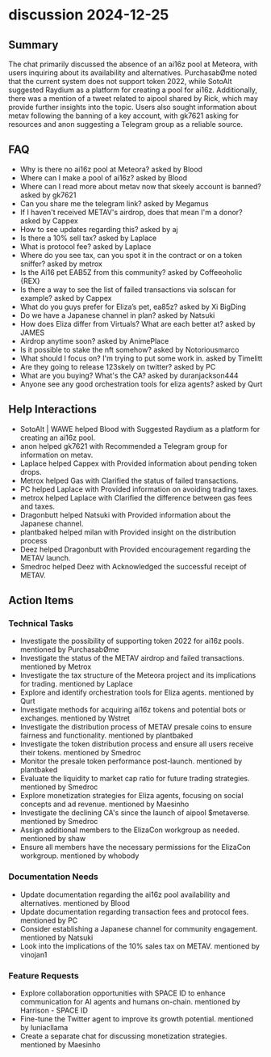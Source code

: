 # discussion 2024-12-25

## Summary
The chat primarily discussed the absence of an ai16z pool at Meteora, with users inquiring about its availability and alternatives. PurchasabØme noted that the current system does not support token 2022, while SotoAlt suggested Raydium as a platform for creating a pool for ai16z. Additionally, there was a mention of a tweet related to aipool shared by Rick, which may provide further insights into the topic. Users also sought information about metav following the banning of a key account, with gk7621 asking for resources and anon suggesting a Telegram group as a reliable source.

## FAQ
- Why is there no ai16z pool at Meteora? asked by Blood
- Where can I make a pool of ai16z? asked by Blood
- Where can I read more about metav now that skeely account is banned? asked by gk7621
- Can you share me the telegram link? asked by Megamus
- If I haven't received METAV's airdrop, does that mean I'm a donor? asked by Cappex
- How to see updates regarding this? asked by aj
- Is there a 10% sell tax? asked by Laplace
- What is protocol fee? asked by Laplace
- Where do you see tax, can you spot it in the contract or on a token sniffer? asked by metrox
- Is the Ai16 pet EAB5Z from this community? asked by Coffeeoholic {REX}
- Is there a way to see the list of failed transactions via solscan for example? asked by Cappex
- What do you guys prefer for Eliza’s pet, ea85z? asked by Xi BigDing
- Do we have a Japanese channel in plan? asked by Natsuki
- How does Eliza differ from Virtuals? What are each better at? asked by JAMES
- Airdrop anytime soon? asked by AnimePlace
- Is it possible to stake the nft somehow? asked by Notoriousmarco
- What should I focus on? I'm trying to put some work in. asked by Timelitt
- Are they going to release 123skely on twitter? asked by PC
- What are you buying? What's the CA? asked by duranjackson444
- Anyone see any good orchestration tools for eliza agents? asked by Qurt

## Help Interactions
- SotoAlt | WAWE helped Blood with Suggested Raydium as a platform for creating an ai16z pool.
- anon helped gk7621 with Recommended a Telegram group for information on metav.
- Laplace helped Cappex with Provided information about pending token drops.
- Metrox helped Gas with Clarified the status of failed transactions.
- PC helped Laplace with Provided information on avoiding trading taxes.
- metrox helped Laplace with Clarified the difference between gas fees and taxes.
- Dragonbutt helped Natsuki with Provided information about the Japanese channel.
- plantbaked helped milan with Provided insight on the distribution process
- Deez helped Dragonbutt with Provided encouragement regarding the METAV launch.
- Smedroc helped Deez with Acknowledged the successful receipt of METAV.

## Action Items

### Technical Tasks
- Investigate the possibility of supporting token 2022 for ai16z pools. mentioned by PurchasabØme
- Investigate the status of the METAV airdrop and failed transactions. mentioned by Metrox
- Investigate the tax structure of the Meteora project and its implications for trading. mentioned by Laplace
- Explore and identify orchestration tools for Eliza agents. mentioned by Qurt
- Investigate methods for acquiring ai16z tokens and potential bots or exchanges. mentioned by Wstret
- Investigate the distribution process of METAV presale coins to ensure fairness and functionality. mentioned by plantbaked
- Investigate the token distribution process and ensure all users receive their tokens. mentioned by Smedroc
- Monitor the presale token performance post-launch. mentioned by plantbaked
- Evaluate the liquidity to market cap ratio for future trading strategies. mentioned by Smedroc
- Explore monetization strategies for Eliza agents, focusing on social concepts and ad revenue. mentioned by Maesinho
- Investigate the declining CA's since the launch of aipool $metaverse. mentioned by Smedroc
- Assign additional members to the ElizaCon workgroup as needed. mentioned by shaw
- Ensure all members have the necessary permissions for the ElizaCon workgroup. mentioned by whobody

### Documentation Needs
- Update documentation regarding the ai16z pool availability and alternatives. mentioned by Blood
- Update documentation regarding transaction fees and protocol fees. mentioned by PC
- Consider establishing a Japanese channel for community engagement. mentioned by Natsuki
- Look into the implications of the 10% sales tax on METAV. mentioned by vinojan1

### Feature Requests
- Explore collaboration opportunities with SPACE ID to enhance communication for AI agents and humans on-chain. mentioned by Harrison - SPACE ID
- Fine-tune the Twitter agent to improve its growth potential. mentioned by luniacllama
- Create a separate chat for discussing monetization strategies. mentioned by Maesinho